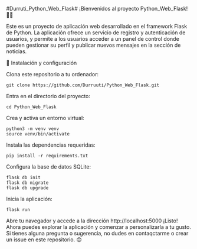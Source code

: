 #Durruti_Python_Web_Flask#
¡Bienvenidos al proyecto Python_Web_Flask! 🐍🌐

Este es un proyecto de aplicación web desarrollado en el framework Flask de Python. La aplicación ofrece un servicio de registro y autenticación de usuarios, y permite a los usuarios acceder a un panel de control donde pueden gestionar su perfil y publicar nuevos mensajes en la sección de noticias.

🚀 Instalación y configuración

Clona este repositorio a tu ordenador:

```
git clone https://github.com/Durruuti/Python_Web_Flask.git
```
Entra en el directorio del proyecto:

```
cd Python_Web_Flask
```

Crea y activa un entorno virtual:

```
python3 -m venv venv
source venv/bin/activate
```
Instala las dependencias requeridas:

```
pip install -r requirements.txt
```

Configura la base de datos SQLite:

```
flask db init
flask db migrate
flask db upgrade
```

Inicia la aplicación:
```
flask run
```
Abre tu navegador y accede a la dirección http://localhost:5000
¡Listo! Ahora puedes explorar la aplicación y comenzar a personalizarla a tu gusto. Si tienes alguna pregunta o sugerencia, no dudes en contaqctarme o crear un issue en este repositorio. 😊
